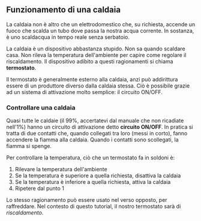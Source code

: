 ## Funzionamento di una caldaia
La caldaia non è altro che un elettrodomestico che, su richiesta, accende un fuoco che scalda un tubo dove passa
la nostra acqua corrente. In sostanza, è uno scaldacqua in tempo reale senza serbatoio.

La caldaia è un dispositivo abbastanza stupido. Non sa quando scaldare casa. Non rileva la temperatura
dell'ambiente per capire come regolare il riscaldamento. Il dispositivo adibito a questi ragionamenti si chiama
**termostato**.

Il termostato è generalmente esterno alla caldaia, anzi può addirittura essere di un produttore diverso
dalla caldaia stessa. Ciò è possibile grazie ad un sistema di attivazione molto semplice: il circuito ON/OFF.

### Controllare una caldaia
Quasi tutte le caldaie (il 99%, accertatevi dal manuale che non ricadiate nell'1%) hanno un circuito di
attivazione detto **circuito ON/OFF**. In pratica si tratta di due contatti che, quando collegati tra loro
(messi in corto), fanno accendere la fiamma alla caldaia. Quando i contatti sono scollegati, la fiamma si spenge.

Per controllare la temperatura, ciò che un termostato fa in soldoni è:

1. Rilevare la temperatura dell'ambiente
2. Se la temperatura è superiore a quella richiesta, disattiva la caldaia
3. Se la temperatura è inferiore a quella richiesta, attiva la caldaia
4. Ripetere dal punto 1

Lo stesso ragionamento può essere usato nel verso opposto, per raffreddare. Nel contesto di questo tutorial,
il nostro termostato sarà di *riscaldamento*.
